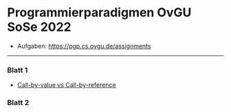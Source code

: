 # Programmierparadigmen OvGU SoSe 2022
- Aufgaben: https://pgp.cs.ovgu.de/assignments
---
### Blatt 1
- [Call-by-value vs Call-by-reference](./markdown/a011.md)
### Blatt 2

